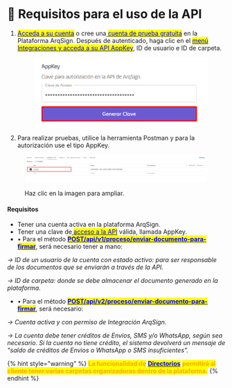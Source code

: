 # 🔳 Requisitos para el uso de la API

1.  [<mark style="color:blue;">Acceda a su cuenta</mark>](https://app.gitbook.com/o/Ai1YjbPQxIuvTaVzoZ4H/s/KJq1WMrQrw0YrNo4VonS/) o cree una[ <mark style="color:blue;">cuenta de prueba gratuita</mark>](https://app.gitbook.com/o/Ai1YjbPQxIuvTaVzoZ4H/s/KJq1WMrQrw0YrNo4VonS/) en la Plataforma ArqSign. Después de autenticado, haga clic en el [<mark style="color:blue;">menú Integraciones y acceda a su API AppKey</mark>](./#api-key-chave-de-acesso), ID de usuario e ID de carpeta.

    <figure><img src="../../.gitbook/assets/image.png" alt=""><figcaption></figcaption></figure>
2. Para realizar pruebas, utilice la herramienta Postman y para la autorización use el tipo AppKey.

<figure><img src="../../.gitbook/assets/api01.png" alt=""><figcaption><p>Haz clic en la imagen para ampliar.</p></figcaption></figure>

#### Requisitos

* Tener una cuenta activa en la plataforma ArqSign.
* Tener una clave de[ <mark style="color:blue;">acceso a la API</mark>](./#api-key-chave-de-acesso) válida, llamada AppKey.
* • Para el método [<mark style="color:blue;">**POST/api/v1/proceso/enviar-documento-para-firmar**</mark>](metodos-disponibles-en-la-api/post-api-v1-processo-enviar-documento-para-assinar/), será necesario tener a mano:

&#x20;    _-> ID de un usuario de la cuenta con estado activo: para ser responsable de los documentos que se enviarán a través de la API._ &#x20;

&#x20;    _-> ID de carpeta: donde se debe almacenar el documento generado en la plataforma._

* • Para el método [<mark style="color:blue;">**POST/api/v2/proceso/enviar-documento-para-firmar**</mark>](metodos-disponiveis-na-api/post-api-v2-processo-enviar-documento-para-assinar.md), será necesario:

&#x20;     _-> Cuenta activa y con permiso de Integración ArqSign._

&#x20;     _-> La cuenta debe tener créditos de Envios, SMS y/o WhatsApp, según sea necesario. Si la cuenta no tiene crédito, el sistema devolverá un mensaje de "saldo de créditos de Envios o WhatsApp o SMS insuficientes"._

{% hint style="warning" %}
<mark style="color:orange;">**La funcionalidad de**</mark> [<mark style="color:blue;">**Directorios**</mark>](../../diretorios/documentos/) <mark style="color:orange;">**permitirá al cliente tener varias carpetas organizadoras dentro de la plataforma.**</mark>
{% endhint %}
